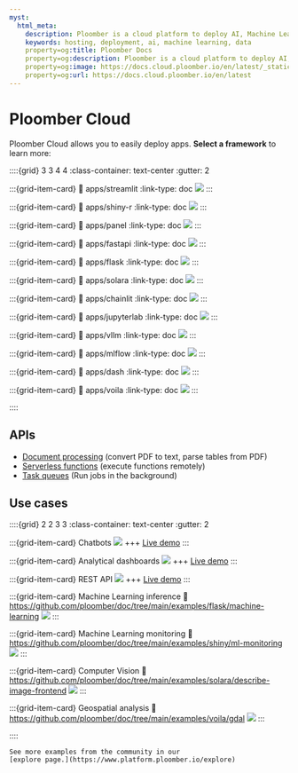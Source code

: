 ```yaml
---
myst:
  html_meta:
    description: Ploomber is a cloud platform to deploy AI, Machine Learning and data applications. Deploy with drag and drop, or via Git.
    keywords: hosting, deployment, ai, machine learning, data
    property=og:title: Ploomber Docs
    property=og:description: Ploomber is a cloud platform to deploy AI, Machine Learning and data applications. Deploy with drag and drop, or via Git.
    property=og:image: https://docs.cloud.ploomber.io/en/latest/_static/opengraph-images-root.png
    property=og:url: https://docs.cloud.ploomber.io/en/latest
---
```



# Ploomber Cloud

Ploomber Cloud allows you to easily deploy apps. **Select a framework** to learn more:


::::{grid} 3 3 4 4
:class-container: text-center
:gutter: 2

:::{grid-item-card}
:link: apps/streamlit
:link-type: doc
![](static/logos/streamlit-logo.png)
:::

:::{grid-item-card}
:link: apps/shiny-r
:link-type: doc
![](static/logos/shiny-r-logo.png)
:::


:::{grid-item-card}
:link: apps/panel
:link-type: doc
![](static/logos/panel-logo.png)
:::

:::{grid-item-card}
:link: apps/fastapi
:link-type: doc
![](static/logos/fastapi-logo.png)
:::


:::{grid-item-card}
:link: apps/flask
:link-type: doc
![](static/logos/flask-logo.png)
:::

:::{grid-item-card}
:link: apps/solara
:link-type: doc
![](static/logos/solara-logo.png)
:::

:::{grid-item-card}
:link: apps/chainlit
:link-type: doc
![](static/logos/chainlit-logo.png)
:::

:::{grid-item-card}
:link: apps/jupyterlab
:link-type: doc
![](static/logos/jupyterlab-logo.png)
:::


:::{grid-item-card}
:link: apps/vllm
:link-type: doc
![](static/logos/vllm-logo.png)
:::

:::{grid-item-card}
:link: apps/mlflow
:link-type: doc
![](static/logos/mlflow-logo.png)
:::


:::{grid-item-card}
:link: apps/dash
:link-type: doc
![](static/logos/dash-logo.png)
:::


:::{grid-item-card}
:link: apps/voila
:link-type: doc
![](static/logos/voila-logo.png)
:::

::::

## APIs


- [Document processing](features/document-processing.md) (convert PDF to text, parse tables from PDF)
- [Serverless functions](features/serverless-fns.md) (execute functions remotely)
- [Task queues](task-queues) (Run jobs in the background)


## Use cases

::::{grid} 2 2 3 3
:class-container: text-center
:gutter: 2


:::{grid-item-card} Chatbots
[![](../examples/panel/book-recommender/screenshot.webp)](https://github.com/ploomber/doc/tree/main/examples/panel/book-recommender)
+++
[Live demo](https://gentle-frost-8296.ploomberapp.io)
:::

:::{grid-item-card} Analytical dashboards
[![](../examples/dash/clinical-analytics/screenshot.webp)](https://github.com/ploomber/doc/tree/main/examples/dash/clinical-analytics)
+++
[Live demo](https://delicate-cake-9107.ploomberapp.io)
:::

:::{grid-item-card} REST API
[![](../examples/flask/login/screenshot.webp)](https://github.com/ploomber/doc/tree/main/examples/flask/login)
+++
[Live demo](https://empty-haze-3369.ploomberapp.io)
:::

:::{grid-item-card} Machine Learning inference
:link: https://github.com/ploomber/doc/tree/main/examples/flask/machine-learning
![](../examples/flask/machine-learning/screenshot.webp)
:::

:::{grid-item-card} Machine Learning monitoring
:link: https://github.com/ploomber/doc/tree/main/examples/shiny/ml-monitoring
![](../examples/shiny/ml-monitoring/screenshot.webp)
:::

:::{grid-item-card} Computer Vision
:link: https://github.com/ploomber/doc/tree/main/examples/solara/describe-image-frontend
![](../examples/solara/describe-image-frontend/screenshot.webp)
:::

:::{grid-item-card} Geospatial analysis
:link: https://github.com/ploomber/doc/tree/main/examples/voila/gdal
![](../examples/voila/gdal/screenshot.webp)
:::


::::

```{tip}
See more examples from the community in our
[explore page.](https://www.platform.ploomber.io/explore)
```

